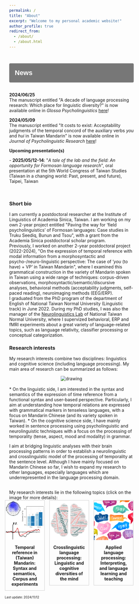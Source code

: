 ```yaml
---
permalink: /
title: "About"
excerpt: "Welcome to my personal academic website!"
author_profile: true
redirect_from: 
  - /about/
  - /about.html
---
```


<br>
<style>
.collapsible {
  background-color: #777;
  color: white;
  cursor: pointer;
  padding: 18px;
  width: 100%;
  border: none;
  text-align: left;
  outline: none;
  border-radius: 4px;
  font-size: 22px;
}

.active, .collapsible:hover {
  background-color: #555;
}

.collapsible:after {
  content: '\002B';
  color: white;
  font-weight: bold;
  float: right;
  margin-left: 5px;
}

.active:after {
  content: "\2212";
}

.content {
  padding: 0 18px;
  max-height: 0;
  overflow: hidden;
  transition: max-height 0.4s ease-out;
  background-color: #eeeeee;
  color: #e06666;
  border-left: solid #777 4px;
  border-radius: 4px;
  font-size: 18px;
}
</style>

<body>
<button class="collapsible"><b>News</b></button>
<div class="content">
<br>
<p><b>2024/06/25</b><br>The manuscript entitled "A decade of language processing research: Which place for linguistic diversity?" is now available online in <i>Glossa Psycholinguistics</i> <a href="https://doi.org/10.5070/G60111432" target="_blank">here</a>!
</p>
<p><b>2024/05/09</b><br>The manuscript entitled "It costs to exist: Acceptability judgments of the temporal concord of the auxiliary verbs <i>you</i> and <i>hui</i> in Taiwan Mandarin" is now available online in <i>Journal of Psycholinguistic Research</i> <a href="https://doi.org/10.1007/s10936-024-10086-5" target="_blank">here</a>!
</p>
<p><b>Upcoming presentation(s)</b></p>
<p>
- <b>2025/05/12-14</b>: "<i>A tale of the lab and the field: An opportunity for Formosan language research</i>", oral presentation at the 5th World Congress of Taiwan Studies (Taiwan in a changing world: Past, present, and future), Taipei, Taiwan
<br>
</p>
</div>



<script>
var coll = document.getElementsByClassName("collapsible");
var i;

for (i = 0; i < coll.length; i++) {
  coll[i].addEventListener("click", function() {
    this.classList.toggle("active");
    var content = this.nextElementSibling;
    if (content.style.maxHeight){
      content.style.maxHeight = null;
    } else {
      content.style.maxHeight = content.scrollHeight + "px";
    } 
  });
}
</script>
</body>

<br>

### Short bio

I am currently a postdoctoral researcher at the Institute of Linguistics of Academia Sinica, Taiwan. I am working on my own 2-year project entitled "Paving the way for ‘field psycholinguistics’ of Formosan languages: Case studies in Truku Seediq, Bunun and Tsou", with a grant from the Academia Sinica postdoctoral scholar program. 
<br>
Previously, I worked on another 2-year postdoctoral project (2022-2024), "On the expression of temporal reference with modal information from a morphosyntactic and psycho-/neuro-linguistic perspective: The case of ‘<i>you</i> (to have) + VP’ in Taiwan Mandarin", where I examined this grammatical construction in the variety of Mandarin spoken in Taiwan using a wide range of techniques: corpus-driven observations, morphosyntactic/semantic/discursive analyses, behavioral methods (acceptability judgments, self-paced reading), neuroimaging methods (EEG/ERP).
<br>
I graduated from the PhD program of the department of English of National Taiwan Normal University (Linguistic track) in June 2022. During my PhD studies, I was also the manager of the <a href="https://sites.google.com/view/neurolinguisticslabntnu" target="_blank">Neurolinguistics Lab</a> of National Taiwan Normal University, where I supervized behavioral, ERP and fMRI experiments about a great variety of language-related topics, such as language relativity, classifier processing or conceptual categorization.

### Research interests

My research interests combine two disciplines: linguistics and cognitive science (including language processing). My main area of research can be summarized as follows:
<br>
<center>
<img src="https://aymeric-collart.github.io/images/GeneralResearch.jpg" alt="drawing" width="75%"/>
</center>
<br>
* On the linguistic side, I am interested in the syntax and semantics of the expression of time reference from a functional syntax and user-based perspective. Particularly, I aim at understanding how temporal relations are expressed with grammatical markers in tenseless languages, with a focus on Mandarin Chinese (and its variety spoken in Taiwan).
* On the cognitive science side, I have mainly worked in sentence processing using psycholinguistic and neurolinguistic techniques with a focus on the processing of temporality (tense, aspect, mood and modality) in grammar. 

I aim at bridging linguistic analyses with their brain processing patterns in order to establish a neurolinguistic and crosslinguistic model of the processing of temporality at the sentence level. Although I have mainly focused on Mandarin Chinese so far, I wish to expand my research to other languages, especially languages which are underrepresented in the language processing domain.

<br>
My research interests lie in the following  topics (click on the image for more details):


<style>

div.gallery {
  border: 1px solid #ccc;
}

div.gallery:hover {
  border: 1px solid #777;
}

div.gallery img {
  width: 100%;
  height: auto;
}

div.desc {
  padding: 12px;
  text-align: center;
}

* {
  box-sizing: border-box;
}

.container {
  display: grid; 
  grid-auto-rows: 1fr; 
  grid-template-columns: 32% 32% 32%; 
  grid-template-rows: auto auto auto; 
  gap: 15px 15px; 
  grid-template-areas: 
    "Project1 Project2 Project 3"; 
  justify-content: center; 
  justify-items: stretch; 
  align-items: stretch; 
}

</style>



<div class="container">
<div class="Project1">
  <div class="gallery">
    <a target="_blank" href="https://aymeric-collart.github.io/projects/1-Mandarin_Syntax_Semantics_Corpus_Experiments_Temporal/">
      <img src="./../images/Project1.png" width="200" height="200">
    </a>
    <div class="desc">
<b>Temporal reference in (Taiwan) Mandarin: Syntax and semantics, Corpus and experiments</b></div>
  </div>
</div>

<div class="Project2">
  <div class="gallery">
    <a target="_blank" href="https://aymeric-collart.github.io/projects/2-Crosslinguistic_Processing">
      <img src="./../images/Project2.png" width="250" height="250">
    </a>
    <div class="desc"><b>Crosslinguistic language processing: Linguistic and cognitive diversities of the mind</b></div>
  </div>
</div>

<div class="Project3">
  <div class="gallery">
    <a target="_blank" href="https://aymeric-collart.github.io/projects/3-Applied_language_processing/">
      <img src="./../images/Project3.png" width="200" height="200">
    </a>
    <div class="desc"><b>Applied language processing: Interpreting, and language learning and teaching</b></div>
  </div>
</div>

<br>
<font size="1">Last update: 2024/11/12</font>
